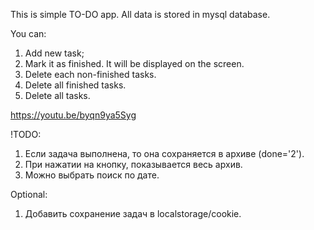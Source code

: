This is simple TO-DO app.
All data is stored in mysql database.

You can: 
1. Add new task;
2. Mark it as finished. It will be displayed on the screen.
3. Delete each non-finished tasks.
4. Delete all finished tasks.
5. Delete all tasks.

https://youtu.be/byqn9ya5Syg

!TODO: 
1. Если задача выполнена, то она сохраняется в архиве (done='2').
2. При нажатии на кнопку, показывается весь архив.
3. Можно выбрать поиск по дате.

Optional:
1. Добавить сохранение задач в localstorage/cookie.